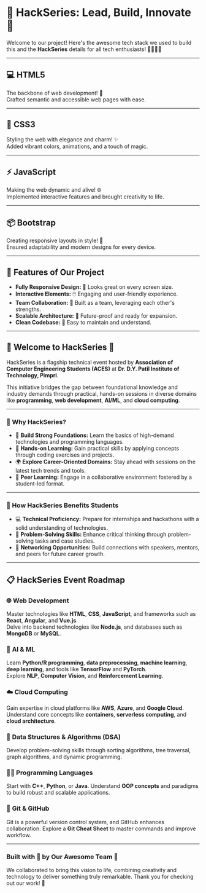 #  🌟 HackSeries: Lead, Build, Innovate 🚀  
  

Welcome to our project! Here's the awesome tech stack we used to build this and the **HackSeries** details for all tech enthusiasts! 👩‍💻👨‍💻  

---

## 💻 HTML5  
The backbone of web development! 🧱  
Crafted semantic and accessible web pages with ease.  

---

## 🎨 CSS3  
Styling the web with elegance and charm! ✨  
Added vibrant colors, animations, and a touch of magic.  

---

## ⚡ JavaScript  
Making the web dynamic and alive! 🌐  
Implemented interactive features and brought creativity to life.  

---

## 📦 Bootstrap  
Creating responsive layouts in style! 🎉  
Ensured adaptability and modern designs for every device.  

---

## 🌟 Features of Our Project  
- **Fully Responsive Design:** 📱 Looks great on every screen size.  
- **Interactive Elements:** 🖱️ Engaging and user-friendly experience.  
- **Team Collaboration:** 🤝 Built as a team, leveraging each other's strengths.  
- **Scalable Architecture:** 🚀 Future-proof and ready for expansion.  
- **Clean Codebase:** 🧹 Easy to maintain and understand.  

---

## 🌟 Welcome to HackSeries 🚀  
HackSeries is a flagship technical event hosted by **Association of Computer Engineering Students (ACES)** at **Dr. D.Y. Patil Institute of Technology, Pimpri**.  

This initiative bridges the gap between foundational knowledge and industry demands through practical, hands-on sessions in diverse domains like **programming**, **web development**, **AI/ML**, and **cloud computing**.  

---

### 🌟 Why HackSeries?  
- 💪 **Build Strong Foundations:** Learn the basics of high-demand technologies and programming languages.  
- 🎯 **Hands-on Learning:** Gain practical skills by applying concepts through coding exercises and projects.  
- 🌍 **Explore Career-Oriented Domains:** Stay ahead with sessions on the latest tech trends and tools.  
- 👥 **Peer Learning:** Engage in a collaborative environment fostered by a student-led format.  

---

### 🔧 How HackSeries Benefits Students  
- 💻 **Technical Proficiency:** Prepare for internships and hackathons with a solid understanding of technologies.  
- 🧠 **Problem-Solving Skills:** Enhance critical thinking through problem-solving tasks and case studies.  
- 🤝 **Networking Opportunities:** Build connections with speakers, mentors, and peers for future career growth.  

---

## 📋 HackSeries Event Roadmap  
### 🌐 **Web Development**  
Master technologies like **HTML**, **CSS**, **JavaScript**, and frameworks such as **React**, **Angular**, and **Vue.js**.  
Delve into backend technologies like **Node.js**, and databases such as **MongoDB** or **MySQL**.  

### 🤖 **AI & ML**  
Learn **Python/R programming**, **data preprocessing**, **machine learning**, **deep learning**, and tools like **TensorFlow** and **PyTorch**.  
Explore **NLP**, **Computer Vision**, and **Reinforcement Learning**.  

### ☁️ **Cloud Computing**  
Gain expertise in cloud platforms like **AWS**, **Azure**, and **Google Cloud**.  
Understand core concepts like **containers**, **serverless computing**, and **cloud architecture**.  

### 🧮 **Data Structures & Algorithms (DSA)**  
Develop problem-solving skills through sorting algorithms, tree traversal, graph algorithms, and dynamic programming.  

### 👨‍💻 **Programming Languages**  
Start with **C++**, **Python**, or **Java**. Understand **OOP concepts** and paradigms to build robust and scalable applications.  

### 📖 **Git & GitHub**  
Git is a powerful version control system, and GitHub enhances collaboration. Explore a **Git Cheat Sheet** to master commands and improve workflow.  

---

### Built with 💖 by Our Awesome Team 🚀  
We collaborated to bring this vision to life, combining creativity and technology to deliver something truly remarkable. Thank you for checking out our work! 🌟  
